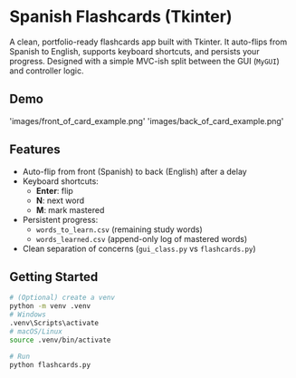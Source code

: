 # Spanish Flashcards (Tkinter)

A clean, portfolio-ready flashcards app built with Tkinter. It auto-flips from Spanish to English, supports keyboard shortcuts, and persists your progress. Designed with a simple MVC-ish split between the GUI (`MyGUI`) and controller logic.

## Demo
'images/front_of_card_example.png'
'images/back_of_card_example.png'


## Features
- Auto-flip from front (Spanish) to back (English) after a delay
- Keyboard shortcuts:
  - **Enter**: flip
  - **N**: next word
  - **M**: mark mastered
- Persistent progress:
  - `words_to_learn.csv` (remaining study words)
  - `words_learned.csv` (append-only log of mastered words)
- Clean separation of concerns (`gui_class.py` vs `flashcards.py`)

## Getting Started
```bash
# (Optional) create a venv
python -m venv .venv
# Windows
.venv\Scripts\activate
# macOS/Linux
source .venv/bin/activate

# Run
python flashcards.py
